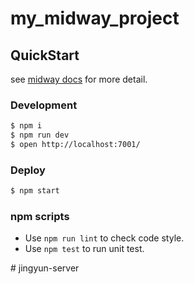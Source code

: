 # my_midway_project

## QuickStart

<!-- add docs here for user -->

see [midway docs][midway] for more detail.

### Development

```bash
$ npm i
$ npm run dev
$ open http://localhost:7001/
```

### Deploy

```bash
$ npm start
```

### npm scripts

- Use `npm run lint` to check code style.
- Use `npm test` to run unit test.


[midway]: https://midwayjs.org
#   j i n g y u n - s e r v e r  
 